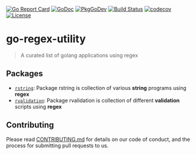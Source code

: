 [![Go Report Card](https://goreportcard.com/badge/github.com/patil-ashutosh/go-regex-utility)](https://goreportcard.com/report/github.com/patil-ashutosh/go-regex-utility)
[![GoDoc](https://godoc.org/github.com/patil-ashutosh/go-regex-utility?status.svg)](https://godoc.org/github.com/patil-ashutosh/go-regex-utility)
[![PkgGoDev](https://pkg.go.dev/badge/mod/github.com/patil-ashutosh/go-regex-utility)](https://pkg.go.dev/mod/github.com/patil-ashutosh/go-regex-utility)
[![Build Status](https://travis-ci.com/patil-ashutosh/go-regex-utility.svg?branch=master)](https://travis-ci.com/patil-ashutosh/go-regex-utility)
[![codecov](https://codecov.io/gh/patil-ashutosh/go-regex-utility/branch/master/graph/badge.svg)](https://codecov.io/gh/patil-ashutosh/go-regex-utility)
[![License](https://img.shields.io/github/license/patil-ashutosh/go-regex-utility)](https://github.com/patil-ashutosh/go-regex-utility/blob/master/LICENSE) 

# go-regex-utility
> A curated list of golang applications using regex


## Packages


-   [`rstring`](https://godoc.org/github.com/patil-ashutosh/go-regex-utility/regex/rstring): Package rstring is collection of various **string** programs using **regex** 
-   [`rvalidation`](https://godoc.org/github.com/patil-ashutosh/go-regex-utility/regex/rvalidation):  Package rvalidation is collection of different **validation** scripts using **regex**


## Contributing
Please read [CONTRIBUTING.md](https://github.com/patil-ashutosh/go-regex-utility/blob/contribution-guidelines/CONTRIBUTING.md) for details on our code of conduct, and the process for submitting pull requests to us.

